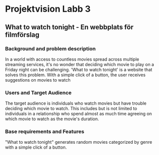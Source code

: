 # Projektvision Labb 3

## What to watch tonight - En webbplats för filmförslag

### Background and problem description

In a world with access to countless movies spread across multiple streaming services, it's no wonder that deciding which movie to play on a Friday night can be challenging. 'What to watch tonight' is a website that solves this problem. With a simple click of a button, the user receives suggestions on movies to watch

### Users and Target Audience

The target audience is individuals who watch movies but have trouble deciding which movie to watch. This includes but is not limited to individuals in a relationship who spend almost as much time agreeing on which movie to watch as the movie's duration.

### Base requirements and Features

"What to watch tonight" generates random movies categorized by genre with a simple click of a button.
